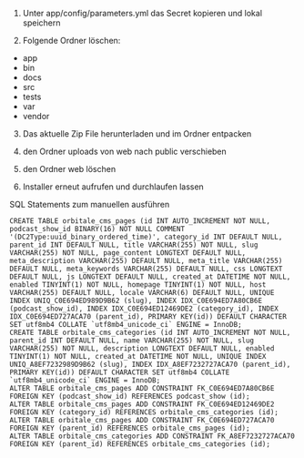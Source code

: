 1. Unter app/config/parameters.yml das Secret kopieren und lokal speichern



2. Folgende Ordner löschen:
* app
* bin
* docs
* src
* tests
* var
* vendor

3. Das aktuelle Zip File herunterladen und im Ordner entpacken

4. den Ordner uploads von web nach public verschieben

5. den Ordner web löschen

6. Installer erneut aufrufen und durchlaufen lassen


SQL Statements zum manuellen ausführen
```
CREATE TABLE orbitale_cms_pages (id INT AUTO_INCREMENT NOT NULL, podcast_show_id BINARY(16) NOT NULL COMMENT '(DC2Type:uuid_binary_ordered_time)', category_id INT DEFAULT NULL, parent_id INT DEFAULT NULL, title VARCHAR(255) NOT NULL, slug VARCHAR(255) NOT NULL, page_content LONGTEXT DEFAULT NULL, meta_description VARCHAR(255) DEFAULT NULL, meta_title VARCHAR(255) DEFAULT NULL, meta_keywords VARCHAR(255) DEFAULT NULL, css LONGTEXT DEFAULT NULL, js LONGTEXT DEFAULT NULL, created_at DATETIME NOT NULL, enabled TINYINT(1) NOT NULL, homepage TINYINT(1) NOT NULL, host VARCHAR(255) DEFAULT NULL, locale VARCHAR(6) DEFAULT NULL, UNIQUE INDEX UNIQ_C0E694ED989D9B62 (slug), INDEX IDX_C0E694ED7A80CB6E (podcast_show_id), INDEX IDX_C0E694ED12469DE2 (category_id), INDEX IDX_C0E694ED727ACA70 (parent_id), PRIMARY KEY(id)) DEFAULT CHARACTER SET utf8mb4 COLLATE `utf8mb4_unicode_ci` ENGINE = InnoDB;
CREATE TABLE orbitale_cms_categories (id INT AUTO_INCREMENT NOT NULL, parent_id INT DEFAULT NULL, name VARCHAR(255) NOT NULL, slug VARCHAR(255) NOT NULL, description LONGTEXT DEFAULT NULL, enabled TINYINT(1) NOT NULL, created_at DATETIME NOT NULL, UNIQUE INDEX UNIQ_A8EF7232989D9B62 (slug), INDEX IDX_A8EF7232727ACA70 (parent_id), PRIMARY KEY(id)) DEFAULT CHARACTER SET utf8mb4 COLLATE `utf8mb4_unicode_ci` ENGINE = InnoDB;
ALTER TABLE orbitale_cms_pages ADD CONSTRAINT FK_C0E694ED7A80CB6E FOREIGN KEY (podcast_show_id) REFERENCES podcast_show (id);
ALTER TABLE orbitale_cms_pages ADD CONSTRAINT FK_C0E694ED12469DE2 FOREIGN KEY (category_id) REFERENCES orbitale_cms_categories (id);
ALTER TABLE orbitale_cms_pages ADD CONSTRAINT FK_C0E694ED727ACA70 FOREIGN KEY (parent_id) REFERENCES orbitale_cms_pages (id);
ALTER TABLE orbitale_cms_categories ADD CONSTRAINT FK_A8EF7232727ACA70 FOREIGN KEY (parent_id) REFERENCES orbitale_cms_categories (id);
```

